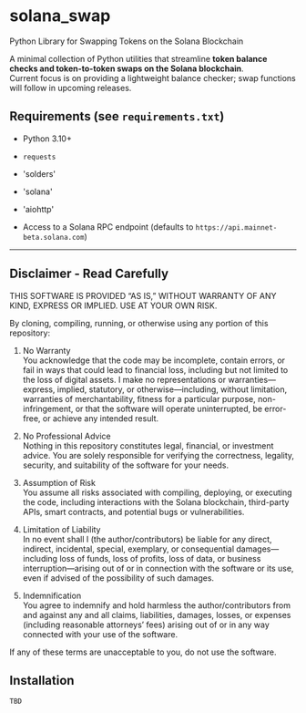 # solana_swap
Python Library for Swapping Tokens on the Solana Blockchain


A minimal collection of Python utilities that streamline **token balance
checks and token-to-token swaps on the Solana blockchain**.  
Current focus is on providing a lightweight balance checker; swap
functions will follow in upcoming releases.



## Requirements (see `requirements.txt`)

* Python 3.10+
* `requests` 
* 'solders'
* 'solana' 
* 'aiohttp'

* Access to a Solana RPC endpoint (defaults to `https://api.mainnet-beta.solana.com`)

---

## Disclaimer - Read Carefully ##
THIS SOFTWARE IS PROVIDED “AS IS,” WITHOUT WARRANTY OF ANY KIND, EXPRESS OR IMPLIED.
USE AT YOUR OWN RISK.

By cloning, compiling, running, or otherwise using any portion of this repository:

1. No Warranty   
You acknowledge that the code may be incomplete, contain errors, or fail in ways that could lead to financial loss, including but not limited to the loss of digital assets. I make no representations or warranties—express, implied, statutory, or otherwise—including, without limitation, warranties of merchantability, fitness for a particular purpose, non-infringement, or that the software will operate uninterrupted, be error-free, or achieve any intended result.

3. No Professional Advice   
Nothing in this repository constitutes legal, financial, or investment advice. You are solely responsible for verifying the correctness, legality, security, and suitability of the software for your needs.

5. Assumption of Risk   
You assume all risks associated with compiling, deploying, or executing the code, including interactions with the Solana blockchain, third-party APIs, smart contracts, and potential bugs or vulnerabilities.

7. Limitation of Liability   
In no event shall I (the author/contributors) be liable for any direct, indirect, incidental, special, exemplary, or consequential damages—including loss of funds, loss of profits, loss of data, or business interruption—arising out of or in connection with the software or its use, even if advised of the possibility of such damages.

9. Indemnification    
You agree to indemnify and hold harmless the author/contributors from and against any and all claims, liabilities, damages, losses, or expenses (including reasonable attorneys’ fees) arising out of or in any way connected with your use of the software.

If any of these terms are unacceptable to you, do not use the software.



## Installation

```bash
TBD

